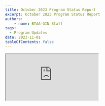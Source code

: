 ```yaml
---
title: October 2023 Program Status Report
excerpt: October 2023 Program Status Report
authors:
    - name: BTAA-GIN Staff
tags:
  - Program Updates
date: 2023-11-01
tableOfContents: false
---
```

<iframe
  class="slide-embed"
  src="https://docs.google.com/presentation/d/e/2PACX-1vRu7aMSJTxeiWLIp-qDgD0F2risDU-ieJs9zbFJ8QDsbJ0Rm7CAKSsP1n721lgn-bO2_TuzLntGAkVz/embed?start=false&loop=false&delayms=3000"
  allowfullscreen
  loading="lazy"
></iframe>
